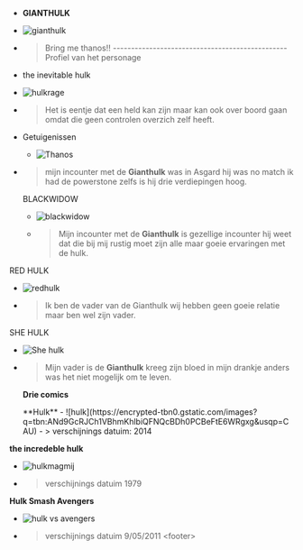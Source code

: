 <!--Banner-->
   -  **GIANTHULK**
   - ![**gianthulk**](https://clipart.world/wp-content/uploads/2021/01/Standing-Hulk-clipart-transparent.png)
   - >Bring me thanos!!
    ------------------------------------------------ Profiel van het personage
   -  the inevitable hulk
   -  ![**hulkrage**](https://www.plexreel.com/wp-content/uploads/2021/06/skaar-hulk-768x432.jpg)
- >Het is eentje dat een held kan zijn maar kan ook over boord gaan omdat die geen controlen overzich zelf heeft.

- Getuigenissen
   - ![**Thanos**](https://encrypted-tbn0.gstatic.com/images?q=tbn:ANd9GcQCPoZOrHhkgm5QFf3IL8P3k_QW6gulLmAGrA&usqp=CAU)
- > mijn incounter met de **Gianthulk** was in Asgard hij was no match ik had de powerstone zelfs is hij drie verdiepingen hoog.
  
  BLACKWIDOW

  - ![**blackwidow**]( https://i.pinimg.com/originals/c6/d7/ff/c6d7ff9ba9bd0c24820f636b72f818c6.png)
  - > Mijn incounter met de **Gianthulk** is gezellige incounter hij weet dat die bij mij rustig moet zijn alle maar goeie ervaringen met de hulk.

RED HULK 

- ![**redhulk**](https://i.pinimg.com/originals/56/b7/73/56b77328b78d594d48f7a5a0e4c98e16.jpg)
- > Ik ben de vader van de Gianthulk wij hebben geen goeie relatie maar ben wel zijn vader.
  
SHE HULK
- ![She **hulk**](https://encrypted-tbn0.gstatic.com/images?q=tbn:ANd9GcQk1257pT60J-eCRBiRAYd3mgtfRpeKruD0Tw&usqp=CAU)
- >Mijn vader is de **Gianthulk** kreeg zijn bloed  in mijn drankje anders was het niet mogelijk om te leven.
  
  **Drie comics**

  <footer>
  **Hulk**
  - ![hulk](https://encrypted-tbn0.gstatic.com/images?q=tbn:ANd9GcRJCh1VBhmKhlbiQFNQcBDh0PCBeFtE6WRgxg&usqp=CAU)
  - > verschijnings datuim: 2014

**the incredeble hulk**
- ![hulkmagmij](https://encrypted-tbn0.gstatic.com/images?q=tbn:ANd9GcSrcqfIs1l9TKpMJw7jEbHj8ge7lUA6soRAvA&usqp=CAU)
- >verschijnings datuim 1979

 **Hulk Smash Avengers**
  - ![hulk vs avengers](https://i.annihil.us/u/prod/marvel/i/mg/7/20/4fabe29911979/clean.jpg)
  - > verschijnings datuim 9/05/2011
  <footer\>